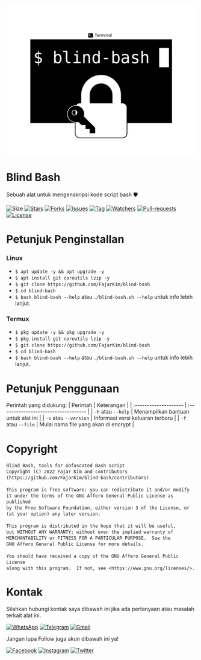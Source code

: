![Logo](https://raw.githubusercontent.com/FajarKim/blind-bash/master/images/logo.png)

# Blind Bash
Sebuah alat untuk mengenskripsi kode script bash 🛡️

![Size](https://img.shields.io/github/languages/code-size/FajarKim/blind-bash?label=Blind%20Bash&style=flat-square&logo=github)
[![Stars](https://img.shields.io/github/stars/FajarKim/blind-bash?label=Star&style=flat-square&color=red)](https://github.com/FajarKim/blind-bash/stargazers/)
[![Forks](https://img.shields.io/github/forks/FajarKim/blind-bash?label=Fork&style=flat-square&color=orange)](https://github.com/FajarKim/blind-bash/network/members/)
[![Issues](https://img.shields.io/github/issues/FajarKim/blind-bash?label=Issue&style=flat-square&color=blueviolet)](https://github.com/FajarKim/blind-bash/issues/)
[![Tag](https://img.shields.io/github/tag/FajarKim/blind-bash?label=Tag&style=flat-square&color=green)](https://github.com/FajarKim/blind-bash/tags/)
[![Watchers](https://img.shields.io/github/watchers/FajarKim/blind-bash?label=Watch&style=flat-square&color=01ffd1)](https://github.com/FajarKim/blind-bash/watchers/)
[![Pull-requests](https://img.shields.io/github/issues-pr/FajarKim/blind-bash?label=Pull%20requests&style=flat-square&color=0000ff)](https://github.com/FajarKim/blind-bash/pull/)
[![License](https://img.shields.io/github/license/FajarKim/blind-bash?label=License&logo=gnu&style=flat-square)](https://www.gnu.org/licenses/agpl-3.0.html)

# Petunjuk Penginstallan
### Linux
* `$ apt update -y && apt upgrade -y`
* `$ apt install git coreutils lzip -y`
* `$ git clone https://github.com/FajarKim/blind-bash`
* `$ cd blind-bash`
* `$ bash blind-bash --help` atau `./blind-bash.sh --help` untuk info lebih lanjut.

### Termux
* `$ pkg update -y && pkg upgrade -y`
* `$ pkg install git coreutils lzip -y`
* `$ git clone https://github.com/FajarKim/blind-bash`
* `$ cd blind-bash`
* `$ bash blind-bash --help` atau `./blind-bash.sh --help` untuk info lebih lanjut.

# Petunjuk Penggunaan
Perintah yang didukung:
| Perintah              | Keterangan                           |
| :-------------------- | :----------------------------------- |
| `-h` atau `--help`    | Menampilkan bantuan untuk alat ini   |
| `-v` atau `--version` | Informasi versi keluaran terbaru     |
| `-f` atau `--file`    | Mulai nama file yang akan di encrypt |

# Copyright
```text
Blind Bash, tools for obfuscated Bash script
Copyright (C) 2022 Fajar Kim and contributors (https://github.com/FajarKim/blind-bash/contributors)

This program is free software: you can redistribute it and/or modify
it under the terms of the GNU Affero General Public License as published
by the Free Software Foundation, either version 3 of the License, or
(at your option) any later version.

This program is distributed in the hope that it will be useful,
but WITHOUT ANY WARRANTY; without even the implied warranty of
MERCHANTABILITY or FITNESS FOR A PARTICULAR PURPOSE.  See the
GNU Affero General Public License for more details.

You should have received a copy of the GNU Affero General Public License
along with this program.  If not, see <https://www.gnu.org/licenses/>.
```

# Kontak
Silahkan hubungi kontak saya dibawah ini jika ada pertanyaan atau masalah terkait alat ini.

[![WhatsApp](https://img.shields.io/badge/WhatsApp-grey?style=plastic&color=202a33&logo=whatsapp)](https://wa.me/6285659850910?text=Hi) 
[![Telegram](https://img.shields.io/badge/Telegram-grey?style=plastic&color=202a33&logo=telegram)](https://t.me/FajarThea) 
[![Gmail](https://img.shields.io/badge/E%20Mail-grey?style=plastic&color=202a33&logo=gmail)](mailto:fajarrkim@gmail.com) 

Jangan lupa Follow juga akun dibawah ini ya!

[![Facebook](https://img.shields.io/badge/Facebook-grey?style=plastic&color=202a33&logo=facebook)](https://www.facebook.com/profile.php?id=100071979099290) 
[![Instagram](https://img.shields.io/badge/Instagram-grey?style=plastic&color=202a33&logo=instagram)](https://instagram.com/fajarkim_)
[![Twitter](https://img.shields.io/badge/Twitter-grey?style=plastic&color=202a33&logo=twitter)](https://twitter.com/fajarkim_)
